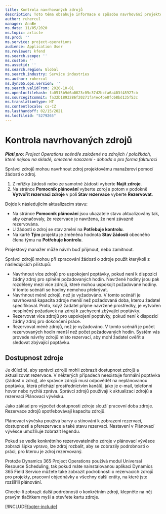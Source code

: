 ```yaml
---
title: Kontrola navrhovaných zdrojů
description: Toto téma obsahuje informace o způsobu navrhování projektových zdrojů.
author: ruhercul
manager: AnnBe
ms.date: 11/05/2020
ms.topic: article
ms.prod: ''
ms.service: project-operations
audience: Application User
ms.reviewer: kfend
ms.search.scope: ''
ms.custom: ''
ms.assetid: ''
ms.search.region: Global
ms.search.industry: Service industries
ms.author: ruhercul
ms.dyn365.ops.version: ''
ms.search.validFrom: 2020-10-01
ms.openlocfilehash: fa0515b9d6a0023c05c37d2bcfa6a403f48927cb
ms.sourcegitcommit: fa32b1893286f20271fa4ec4be8fc68bd135f53c
ms.translationtype: HT
ms.contentlocale: cs-CZ
ms.lasthandoff: 02/15/2021
ms.locfileid: "5279265"
---
```

# <a name="review-proposed-resources"></a>Kontrola navrhovaných zdrojů

_**Platí pro:** Project Operations scénáře založené na zdrojích / položkách, které nejsou na skladě, omezené nasazení - dohoda o pro forma fakturaci_

Správci zdrojů mohou navrhnout zdroj projektovému manažerovi pomocí žádosti o zdroj.

1. Z mřížky žádosti nebo ze samotné žádosti vyberte **Najít zdroje**.
2. Na stránce **Pomocník plánování** vyberte zdroj a potom v podokně **Vytvořit rezervaci zdroje** v poli **Stav rezervace** vyberte **Rezervovat**.

Dojde k následujícím aktualizacím stavu:

- Na stránce **Pomocník plánování** jsou ukazatele stavu aktualizovány tak, aby označovaly, že rezervace je navržena, že není závazně rezervována.
- U žádosti o zdroj se stav změní na **Potřebuje kontrolu**.
- Na kartě **Tým** projektu je změněna hodnota **Stav žádosti** obecného člena týmu na **Potřebuje kontrolu**.

Projektový manažer může návrh buď přijmout, nebo zamítnout.

Správci zdrojů mohou při zpracování žádostí o zdroje použít kterýkoli z následujících přístupů:

- Navrhnout více zdrojů pro uspokojení poptávky, pokud není k dispozici žádný zdroj pro splnění požadovaných hodin. Navržené hodiny jsou pak rozděleny mezi více zdrojů, které mohou uspokojit požadované hodiny. V tomto scénáři se hodiny nemohou překrývat.
- Navrhnout méně zdrojů, než je vyžadováno. V tomto scénáři je navrhovaná kapacita zdroje menší než požadovaná doba, kterou žadatel specifikoval. Proto, když žadatel přijme navržené prostředky, je vytvořen nesplněný požadavek na zdroj k zachycení zbývající poptávky.
- Rezervovat více zdrojů pro uspokojení poptávky, pokud není k dispozici žádný zdroj pro dokončení práce.
- Rezervovat méně zdrojů, než je vyžadováno. V tomto scénáři je počet rezervovaných hodin menší než počet požadovaných hodin. Systém vás provede návrhy zdrojů místo rezervací, aby mohl žadatel ověřit a sledovat zbývající poptávku.

## <a name="resource-availability"></a>Dostupnost zdroje

Je důležité, aby správci zdrojů mohli zobrazit dostupnost zdrojů a aktualizovat rezervace. V některých případech neexistuje formální poptávka (žádost o zdroj), ale správce zdrojů musí odpovědět na neplánovanou poptávku, která přichází prostřednictvím kanálů, jako je e-mail, telefonní hovor nebo rychlá zpráva. Správci zdrojů používají k aktualizaci zdrojů a rezervací Plánovací vývěsku.

Jako základ pro výpočet dostupnosti zdroje slouží pracovní doba zdroje. Rezervace zdrojů spotřebovávají kapacitu zdrojů.

Plánovací vývěska používá barvy a stínování k zobrazení rezervací, dostupnosti a přerezervace a také stavu rezervací. Nastavení v Plánovací vývěsce umožňuje zobrazit legendu.

Pokud se vedle konkrétního rezervovatelného zdroje v plánovací vývěsce zobrazí šipka vpravo, lze zdroj rozbalit, aby se zobrazily podrobnosti o práci, pro kterou je zdroj rezervovaný.

Protože Dynamics 365 Project Operations používá modul Universal Resource Scheduling, tak pokud máte nainstalovanou aplikaci Dynamics 365 Field Service můžete také zobrazit podrobnosti o rezervacích zdrojů pro projekty, pracovní objednávky a všechny další entity, na které jste rozšířili plánování.

Chcete-li zobrazit další podrobnosti o konkrétním zdroji, klepněte na něj pravým tlačítkem myši a otevřete kartu zdroje.



[!INCLUDE[footer-include](../includes/footer-banner.md)]